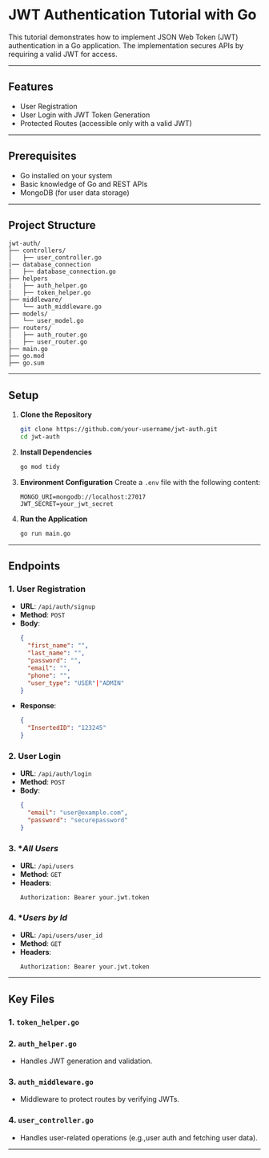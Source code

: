 # JWT Authentication Tutorial with Go

This tutorial demonstrates how to implement JSON Web Token (JWT) authentication in a Go application. The implementation secures APIs by requiring a valid JWT for access.

---

## Features

- User Registration
- User Login with JWT Token Generation
- Protected Routes (accessible only with a valid JWT)

---

## Prerequisites

- Go installed on your system
- Basic knowledge of Go and REST APIs
- MongoDB (for user data storage)

---

## Project Structure

```
jwt-auth/
├── controllers/
│   ├── user_controller.go
|── database_connection
|   ├── database_connection.go
├── helpers
|   ├── auth_helper.go
|   ├── token_helper.go
├── middleware/
│   └── auth_middleware.go
├── models/
│   └── user_model.go
├── routers/
│   ├── auth_router.go
|   ├── user_router.go
├── main.go
├── go.mod
├── go.sum
```

---

## Setup

1. **Clone the Repository**

   ```bash
   git clone https://github.com/your-username/jwt-auth.git
   cd jwt-auth
   ```

2. **Install Dependencies**

   ```bash
   go mod tidy
   ```

3. **Environment Configuration**
   Create a `.env` file with the following content:

   ```
   MONGO_URI=mongodb://localhost:27017
   JWT_SECRET=your_jwt_secret
   ```

4. **Run the Application**
   ```bash
   go run main.go
   ```

---

## Endpoints

### 1. **User Registration**

- **URL**: `/api/auth/signup`
- **Method**: `POST`
- **Body**:
  ```json
  {
    "first_name": "",
    "last_name": "",
    "password": "",
    "email": "",
    "phone": "",
    "user_type": "USER"|"ADMIN"
  }
  ```
- **Response**:
  ```json
  {
    "InsertedID": "123245"
  }
  ```

### 2. **User Login**

- **URL**: `/api/auth/login`
- **Method**: `POST`
- **Body**:
  ```json
  {
    "email": "user@example.com",
    "password": "securepassword"
  }
  ```

### 3. \*_All Users_

- **URL**: `/api/users`
- **Method**: `GET`
- **Headers**:
  ```
  Authorization: Bearer your.jwt.token
  ```

### 4. \*_Users by Id_

- **URL**: `/api/users/user_id`
- **Method**: `GET`
- **Headers**:
  ```
  Authorization: Bearer your.jwt.token
  ```

---

## Key Files

### 1. **`token_helper.go`**

### 2. **`auth_helper.go`**

- Handles JWT generation and validation.

### 3. **`auth_middleware.go`**

- Middleware to protect routes by verifying JWTs.

### 4. **`user_controller.go`**

- Handles user-related operations (e.g.,user auth and fetching user data).

---

<!--
## Running Tests

Write unit tests to validate the JWT functionality and other application features:

```bash
go test ./...
```

--- -->
<!--
## Further Improvements

- Add password hashing (e.g., using `bcrypt`).
- Implement role-based access control (RBAC).
- Use a config management library for better environment variable handling.

---

This README provides a starting point for building a secure Go application with JWT authentication. Feel free to extend or modify the implementation based on your project needs. -->
